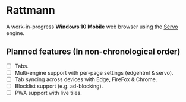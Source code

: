 # Rattmann

A work-in-progress **Windows 10 Mobile** web browser using the [Servo](https://servo.org/) engine.

## Planned features (In non-chronological order)

- [ ] Tabs.
- [ ] Multi-engine support with per-page settings (edgehtml & servo).
- [ ] Tab syncing across devices with Edge, FireFox & Chrome.
- [ ] Blocklist support (e.g. ad-blocking).
- [ ] PWA support with live tiles.
